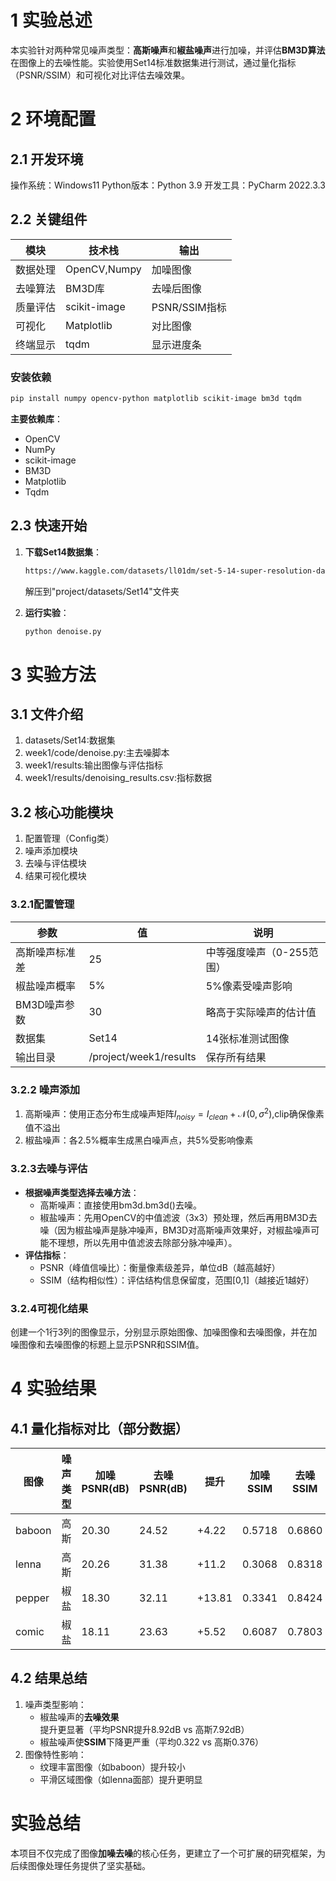# 1 实验总述

本实验针对两种常见噪声类型：**高斯噪声**和**椒盐噪声**进行加噪，并评估**BM3D算法**在图像上的去噪性能。实验使用Set14标准数据集进行测试，通过量化指标（PSNR/SSIM）和可视化对比评估去噪效果。

# 2 环境配置

## 2.1 开发环境
操作系统：Windows11
Python版本：Python 3.9
开发工具：PyCharm 2022.3.3

## 2.2 关键组件
| 模块   | 技术栈          | 输出          |
|------|--------------|-------------|
| 数据处理 | OpenCV,Numpy | 加噪图像        |
| 去噪算法 | BM3D库        | 去噪后图像       |
| 质量评估 | scikit-image | PSNR/SSIM指标 |
| 可视化  | Matplotlib   | 对比图像        |
| 终端显示 | tqdm         | 显示进度条       |

###  安装依赖
```bash
pip install numpy opencv-python matplotlib scikit-image bm3d tqdm
```
**主要依赖库**：
- OpenCV
- NumPy
- scikit-image
- BM3D
- Matplotlib
- Tqdm

## 2.3 快速开始
1. **下载Set14数据集**：
   ```bash
   https://www.kaggle.com/datasets/ll01dm/set-5-14-super-resolution-dataset
   ```
   解压到"project/datasets/Set14"文件夹

2. **运行实验**：
   ```python
   python denoise.py

# 3 实验方法

## 3.1 文件介绍
1. datasets/Set14:数据集
2. week1/code/denoise.py:主去噪脚本
3. week1/results:输出图像与评估指标
4. week1/results/denoising_results.csv:指标数据

## 3.2 核心功能模块
1.  配置管理（Config类）
2.  噪声添加模块
3.  去噪与评估模块
4.  结果可视化模块

### 3.2.1配置管理
 | 参数       | 值                      | 说明              |
|----------|------------------------|-----------------|
| 高斯噪声标准差  | 25                     | 中等强度噪声（0-255范围） |
| 椒盐噪声概率   | 5%                     | 5%像素受噪声影响       |
| BM3D噪声参数 | 30                     | 略高于实际噪声的估计值     |
| 数据集      | Set14                  | 14张标准测试图像       |
| 输出目录     | /project/week1/results | 保存所有结果          |

### 3.2.2 噪声添加
1. 高斯噪声：使用正态分布生成噪声矩阵$I_{noisy} = I_{clean} + \mathcal{N}(0,\sigma^2)$,clip确保像素值不溢出
2. 椒盐噪声：各2.5%概率生成黑白噪声点，共5%受影响像素


### 3.2.3去噪与评估
-   **根据噪声类型选择去噪方法**： 
    -  高斯噪声：直接使用bm3d.bm3d()去噪。  
    -  椒盐噪声：先用OpenCV的中值滤波（3x3）预处理，然后再用BM3D去噪（因为椒盐噪声是脉冲噪声，BM3D对高斯噪声效果好，对椒盐噪声可能不理想，所以先用中值滤波去除部分脉冲噪声）。  
-   **评估指标**：
    -   PSNR（峰值信噪比）：衡量像素级差异，单位dB（越高越好）
    -   SSIM（结构相似性）：评估结构信息保留度，范围[0,1]（越接近1越好）


### 3.2.4可视化结果
创建一个1行3列的图像显示，分别显示原始图像、加噪图像和去噪图像，并在加噪图像和去噪图像的标题上显示PSNR和SSIM值。


# 4 实验结果
## 4.1 量化指标对比（部分数据）
| 图像     | 噪声类型 | 加噪PSNR(dB) | 去噪PSNR(dB) | 提升     | 加噪SSIM | 去噪SSIM | 提升      |
|--------|------|------------|------------|--------|--------|--------|---------|
| baboon | 高斯   | 20.30      | 24.52      | +4.22  | 0.5718 | 0.6860 | +0.1142 |  
| lenna  | 高斯   | 20.26      | 31.38      | +11.2  | 0.3068 | 0.8318 | +0.525  | 
| pepper | 椒盐   | 18.30      | 32.11      | +13.81 | 0.3341 | 0.8424 | +0.5083 |  
| comic  | 椒盐   | 18.11      | 23.63      | +5.52  | 0.6087 | 0.7803 | +0.1716 |

## 4.2 结果总结
1. 噪声类型影响： 
    - 椒盐噪声的**去噪效果**提升更显著（平均PSNR提升8.92dB vs 高斯7.92dB） 
    - 椒盐噪声使**SSIM**下降更严重（平均0.322 vs 高斯0.376）
2. 图像特性影响： 
   - 纹理丰富图像（如baboon）提升较小 
   - 平滑区域图像（如lenna面部）提升更明显

# 实验总结
本项目不仅完成了图像**加噪去噪**的核心任务，更建立了一个可扩展的研究框架，为后续图像处理任务提供了坚实基础。
